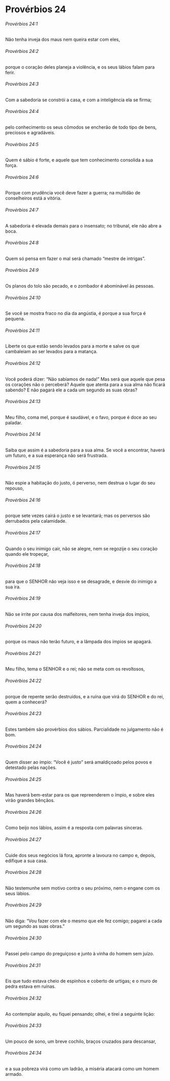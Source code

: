 # Provérbios 24

###### Provérbios 24:1

Não tenha inveja dos maus nem queira estar com eles,

###### Provérbios 24:2

porque o coração deles planeja a violência, e os seus lábios falam para ferir.

###### Provérbios 24:3

Com a sabedoria se constrói a casa, e com a inteligência ela se firma;

###### Provérbios 24:4

pelo conhecimento os seus cômodos se encherão de todo tipo de bens, preciosos e agradáveis.

###### Provérbios 24:5

Quem é sábio é forte, e aquele que tem conhecimento consolida a sua força.

###### Provérbios 24:6

Porque com prudência você deve fazer a guerra; na multidão de conselheiros está a vitória.

###### Provérbios 24:7

A sabedoria é elevada demais para o insensato; no tribunal, ele não abre a boca.

###### Provérbios 24:8

Quem só pensa em fazer o mal será chamado “mestre de intrigas”.

###### Provérbios 24:9

Os planos do tolo são pecado, e o zombador é abominável às pessoas.

###### Provérbios 24:10

Se você se mostra fraco no dia da angústia, é porque a sua força é pequena.

###### Provérbios 24:11

Liberte os que estão sendo levados para a morte e salve os que cambaleiam ao ser levados para a matança.

###### Provérbios 24:12

Você poderá dizer: “Não sabíamos de nada!” Mas será que aquele que pesa os corações não o perceberá? Aquele que atenta para a sua alma não ficará sabendo? E não pagará ele a cada um segundo as suas obras?

###### Provérbios 24:13

Meu filho, coma mel, porque é saudável, e o favo, porque é doce ao seu paladar.

###### Provérbios 24:14

Saiba que assim é a sabedoria para a sua alma. Se você a encontrar, haverá um futuro, e a sua esperança não será frustrada.

###### Provérbios 24:15

Não espie a habitação do justo, ó perverso, nem destrua o lugar do seu repouso,

###### Provérbios 24:16

porque sete vezes cairá o justo e se levantará; mas os perversos são derrubados pela calamidade.

###### Provérbios 24:17

Quando o seu inimigo cair, não se alegre, nem se regozije o seu coração quando ele tropeçar,

###### Provérbios 24:18

para que o SENHOR não veja isso e se desagrade, e desvie do inimigo a sua ira.

###### Provérbios 24:19

Não se irrite por causa dos malfeitores, nem tenha inveja dos ímpios,

###### Provérbios 24:20

porque os maus não terão futuro, e a lâmpada dos ímpios se apagará.

###### Provérbios 24:21

Meu filho, tema o SENHOR e o rei; não se meta com os revoltosos,

###### Provérbios 24:22

porque de repente serão destruídos, e a ruína que virá do SENHOR e do rei, quem a conhecerá?

###### Provérbios 24:23

Estes também são provérbios dos sábios. Parcialidade no julgamento não é bom.

###### Provérbios 24:24

Quem disser ao ímpio: “Você é justo” será amaldiçoado pelos povos e detestado pelas nações.

###### Provérbios 24:25

Mas haverá bem-estar para os que repreenderem o ímpio, e sobre eles virão grandes bênçãos.

###### Provérbios 24:26

Como beijo nos lábios, assim é a resposta com palavras sinceras.

###### Provérbios 24:27

Cuide dos seus negócios lá fora, apronte a lavoura no campo e, depois, edifique a sua casa.

###### Provérbios 24:28

Não testemunhe sem motivo contra o seu próximo, nem o engane com os seus lábios.

###### Provérbios 24:29

Não diga: “Vou fazer com ele o mesmo que ele fez comigo; pagarei a cada um segundo as suas obras.”

###### Provérbios 24:30

Passei pelo campo do preguiçoso e junto à vinha do homem sem juízo.

###### Provérbios 24:31

Eis que tudo estava cheio de espinhos e coberto de urtigas; e o muro de pedra estava em ruínas.

###### Provérbios 24:32

Ao contemplar aquilo, eu fiquei pensando; olhei, e tirei a seguinte lição:

###### Provérbios 24:33

Um pouco de sono, um breve cochilo, braços cruzados para descansar,

###### Provérbios 24:34

e a sua pobreza virá como um ladrão, a miséria atacará como um homem armado.

